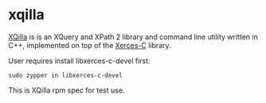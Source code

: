 # xqilla
[XQilla](http://xqilla.sourceforge.net/HomePage) is is an XQuery and
XPath 2 library and command line utility written in C++, implemented
on top of the [Xerces-C](http://xml.apache.org/xerces-c/index.html) library.

User requires install libxerces-c-devel first:

    sudo zypper in libxerces-c-devel

This is XQilla rpm spec for test use.
